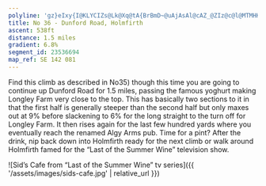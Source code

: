 ```yaml
---
polyline: 'gz}eIxy{I@KLYCIZs@Lk@Xq@tA{BrBmD~@uAjAsAl@cAZ_@ZIz@c@l@MTMHKRMxAYr@IJGfA]d@FrBg@|@]VG`BWxAMd@O|ADjAC`@EREdAc@POJO`@KTKHGLALKp@I`AARET?j@OPMNSj@uAf@o@p@uARYX[r@UlAORA|ASVDpDvAzT~Hh@Xn@NfCpAzBrAt@^`@Jl@Fb@I`@Qr@_@f@e@'
title: No 36 - Dunford Road, Holmfirth 
ascent: 538ft
distance: 1.5 miles
gradient: 6.8%
segment_id: 23536694
map_ref: SE 142 081
---
```


Find this climb as described in No35) though this time you are going to continue up Dunford
Road for 1.5 miles, passing the famous yoghurt making Longley Farm very close to the top.
This has basically two sections to it in that the first half is generally steeper than the second
half but only maxes out at 9% before slackening to 6% for the long straight to the turn off
for Longley Farm. It then rises again for the last few hundred yards where you eventually
reach the renamed Algy Arms pub. Time for a pint? After the drink, nip back down into
Holmfirth ready for the next climb or walk around Holmfirth famed for the “Last of the
Summer Wine” television show.

![Sid’s Cafe from “Last of the Summer Wine” tv series]({{ '/assets/images/sids-cafe.jpg' | relative_url }})


